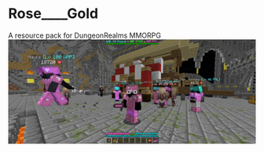 # Rose____Gold
A resource pack for DungeonRealms MMORPG
![Screenshot](https://github.com/bpweber/rose____gold/blob/master/2020-02-15_21.53.13.png)
